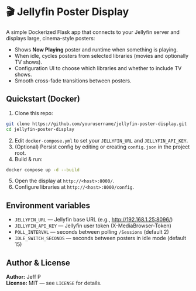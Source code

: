 # 🎬 Jellyfin Poster Display

A simple Dockerized Flask app that connects to your Jellyfin server and displays large, cinema-style posters:
- Shows **Now Playing** poster and runtime when something is playing.
- When idle, cycles posters from selected libraries (movies and optionally TV shows).
- Configuration UI to choose which libraries and whether to include TV shows.
- Smooth cross-fade transitions between posters.

## Quickstart (Docker)

1. Clone this repo:
```bash
git clone https://github.com/yourusername/jellyfin-poster-display.git
cd jellyfin-poster-display
```
2. Edit `docker-compose.yml` to set your `JELLYFIN_URL` and `JELLYFIN_API_KEY`.
3. (Optional) Persist config by editing or creating `config.json` in the project root.
4. Build & run:
```bash
docker compose up -d --build
```
5. Open the display at `http://<host>:8000/`.
6. Configure libraries at `http://<host>:8000/config`.

## Environment variables
- `JELLYFIN_URL` — Jellyfin base URL (e.g., http://192.168.1.25:8096/)
- `JELLYFIN_API_KEY` — Jellyfin user token (X-MediaBrowser-Token)
- `POLL_INTERVAL` — seconds between polling `/Sessions` (default 2)
- `IDLE_SWITCH_SECONDS` — seconds between posters in idle mode (default 15)

## Author & License
**Author:** Jeff P  
**License:** MIT — see `LICENSE` for details.
